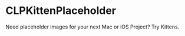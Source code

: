CLPKittenPlaceholder
====================

Need placeholder images for your next Mac or iOS Project? Try Kittens.
